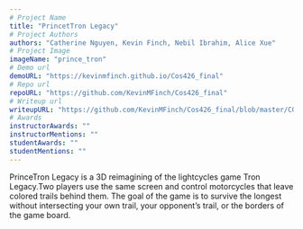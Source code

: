 ```yaml
---
# Project Name
title: "PrincetTron Legacy"
# Project Authors
authors: "Catherine Nguyen, Kevin Finch, Nebil Ibrahim, Alice Xue"
# Project Image
imageName: "prince_tron"
# Demo url
demoURL: "https://kevinmfinch.github.io/Cos426_final"
# Repo url
repoURL: "https://github.com/KevinMFinch/Cos426_final"
# Writeup url
writeupURL: "https://github.com/KevinMFinch/Cos426_final/blob/master/COS_426_Report.pdf"
# Awards
instructorAwards: ""
instructorMentions: ""
studentAwards: ""
studentMentions: ""
---
```

PrinceTron Legacy is a 3D reimagining of the lightcycles game Tron Legacy.Two  players  use  the  same  screen  and  control  motorcycles  that  leave  colored trails  behind  them.   The  goal  of  the  game  is  to  survive  the  longest  without intersecting your own trail,  your opponent’s trail,  or the borders of the game board.

